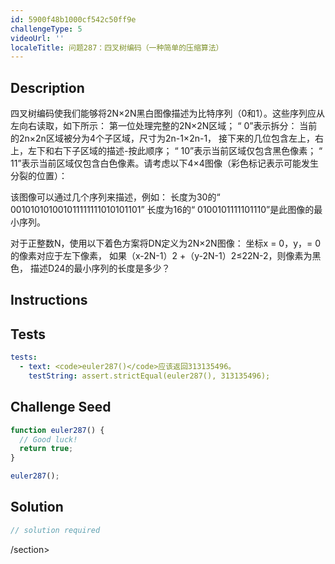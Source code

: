```yaml
---
id: 5900f48b1000cf542c50ff9e
challengeType: 5
videoUrl: ''
localeTitle: 问题287：四叉树编码（一种简单的压缩算法）
---
```


## Description
<section id="description">
四叉树编码使我们能够将2N×2N黑白图像描述为比特序列（0和1）。这些序列应从左向右读取，如下所示：
第一位处理完整的2N×2N区域；
“ 0”表示拆分：
当前的2n×2n区域被分为4个子区域，尺寸为2n-1×2n-1，
接下来的几位包含左上，右上，左下和右下子区域的描述-按此顺序；
“ 10”表示当前区域仅包含黑色像素；
“ 11”表示当前区域仅包含白色像素。请考虑以下4×4图像（彩色标记表示可能发生分裂的位置）：

该图像可以通过几个序列来描述，例如：
长度为30的“ 001010101001011111111010101101”
长度为16的“ 0100101111101110”是此图像的最小序列。

对于正整数N，使用以下着色方案将DN定义为2N×2N图像：
坐标x = 0，y，= 0的像素对应于左下像素，
如果（x-2N-1）2 +（y-2N-1）2≤22N-2，则像素为黑色，
描述D24的最小序列的长度是多少？
</section>

## Instructions
<section id="instructions">
</section>

## Tests
<section id='tests'>

```yml
tests:
  - text: <code>euler287()</code>应该返回313135496。
    testString: assert.strictEqual(euler287(), 313135496);

```

</section>

## Challenge Seed
<section id='challengeSeed'>

<div id='js-seed'>

```js
function euler287() {
  // Good luck!
  return true;
}

euler287();

```

</div>



</section>

## Solution
<section id='solution'>

```js
// solution required
```

/section>
